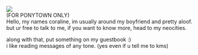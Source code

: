  ![](https://static.wikia.nocookie.net/ultrakill/images/4/47/Vn-intro.png/revision/latest/scale-to-width-down/500?cb=20230326120516)
<br>
(FOR PONYTOWN ONLY)
<br>
Hello, my names coraline, im usually around my boyfriend and pretty aloof.
<br>
but ur free to talk to me, if you want to know more, head to my neocities.

along with that, put something on  my guestbook :) 
<br>
i like reading messages of any tone. (yes even if u tell me to kms)
